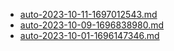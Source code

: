 * [auto-2023-10-11-1697012543.md](/docs/202310/auto-2023-10-11-1697012543.md)
* [auto-2023-10-09-1696838980.md](/docs/202310/auto-2023-10-09-1696838980.md)
* [auto-2023-10-01-1696147346.md](/docs/202310/auto-2023-10-01-1696147346.md)
